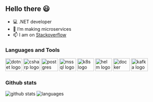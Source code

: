 ## Hello there :smiley:

- 💻 .NET developer
- 🌱 I’m making microservices
- 📫 I am on [Stackoverflow](https://stackoverflow.com/users/15270760/artur)

### Languages and Tools
<div align="left">
  <img src="https://cdn.jsdelivr.net/gh/devicons/devicon/icons/dot-net/dot-net-original.svg" height="40" width="52" alt="dotnet logo"  />
  <img src="https://cdn.jsdelivr.net/gh/devicons/devicon/icons/csharp/csharp-original.svg" height="40" width="52" alt="csharp logo" />
  <img src="https://cdn.jsdelivr.net/gh/devicons/devicon/icons/postgresql/postgresql-original.svg" height="40" width="52" alt="postgres logo" />
  <img src="https://cdn.jsdelivr.net/gh/devicons/devicon/icons/microsoftsqlserver/microsoftsqlserver-original.svg" height="40" width="52" alt="mssql logo" />
  <img src="https://cdn.jsdelivr.net/gh/devicons/devicon/icons/kubernetes/kubernetes-original.svg" height="40" width="52" alt="k8s logo" />
  <img src="https://cdn.jsdelivr.net/gh/devicons/devicon/icons/helm/helm-original.svg" height="40" width="52" alt="helm logo" />
  <img src="https://cdn.jsdelivr.net/gh/devicons/devicon/icons/docker/docker-original.svg" height="40" width="52" alt="docker logo" />
  <img src="https://cdn.jsdelivr.net/gh/devicons/devicon/icons/apachekafka/apachekafka-original.svg" height="40" width="52" alt="kafka logo" />
</div>

### Github stats

<div align="left">
  <img src="https://github-readme-stats-zeta-smoky.vercel.app/api?username=ArturMarekNowak" alt="github stats" />
  <img src="https://github-readme-stats-zeta-smoky.vercel.app/api/top-langs/?username=ArturMarekNowak&layout=compact&langs_count=8&hide=Assembly,html,rich%20text%20format,makefile&exclude_repo=MessengerViaTcpOnStm32F769I,Maze" alt="languages" />
</div>